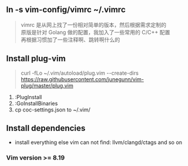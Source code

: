 ## ln -s vim-config/vimrc ~/.vimrc
> vimrc 是从网上找了一份相对简单的版本，然后根据需求定制的  
> 原版是针对 Golang 做的配置，我加入了一些常用的 C/C++ 配置  
> 再根据习惯加了一些注释啊、跳转啊什么的  

## Install plug-vim
> curl -fLo ~/.vim/autoload/plug.vim --create-dirs https://raw.githubusercontent.com/junegunn/vim-plug/master/plug.vim

1. :PlugInstall
2. :GoInstallBinaries
3. cp coc-settings.json to ~/.vim/

## Install dependencies
- install everything else vim can not find: llvm/clangd/ctags and so on

### Vim version >= 8.19
